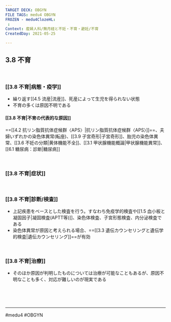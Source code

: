 ```yaml
---
TARGET DECK: OBGYN
FILE TAGS: medu4 OBGYN
FROZEN - medu4ClozeHL:
 : 
Context: 産婦人科/無月経と不妊・不育・避妊/不育
CreatedDay: 2021-05-25

---
```


## 3.8 不育

<br>

### [[3.8 不育|病態・疫学]]
* 繰り返す[[4.5 流産|流産]]、死産によって生児を得られない状態
* 不育の多くは原因不明である
#### [[3.8 不育|不育の代表的な原因]]
==[[4.2 抗リン脂質抗体症候群〈APS〉|抗リン脂質抗体症候群〈APS〉]]==、夫婦いずれかの染色体異常(転座)、[[3.9 子宮奇形|子宮奇形]]、胎児の染色体異常、[[3.6 不妊の分類|黄体機能不全]]、[[3.1 甲状腺機能概論|甲状腺機能異常]]、[[6.1 糖尿病：診断|糖尿病]]
<!--ID: 1622001903773-->



<br>

### [[3.8 不育|症状]]


<br>

### [[3.8 不育|診断/検査]]
* 上記疾患をベースとした検査を行う。すなわち免疫学的検査や[[1.5 血小板と凝固因子|凝固検査(APTT等)]]、染色体検査、子宮形態検査、内分泌検査である
* 染色体異常が原因と考えられる場合、==[[3.3 遺伝カウンセリングと遺伝学的検査|遺伝カウンセリング]]==が有効
<!--ID: 1622001903779-->



<br>

### [[3.8 不育|治療]]
* そのほか原因が判明したものについては治療が可能なこともあるが、原因不明なことも多く、対応が難しいのが現実である

<br><br><br>

---
#medu4 #OBGYN
